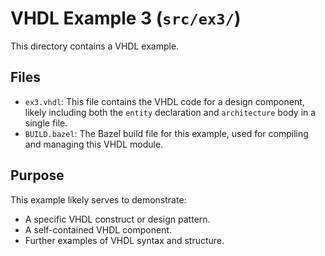 # VHDL Example 3 (`src/ex3/`)

This directory contains a VHDL example.

## Files

- `ex3.vhdl`: This file contains the VHDL code for a design component, likely including both the `entity` declaration and `architecture` body in a single file.
- `BUILD.bazel`: The Bazel build file for this example, used for compiling and managing this VHDL module.

## Purpose

This example likely serves to demonstrate:
- A specific VHDL construct or design pattern.
- A self-contained VHDL component.
- Further examples of VHDL syntax and structure.
